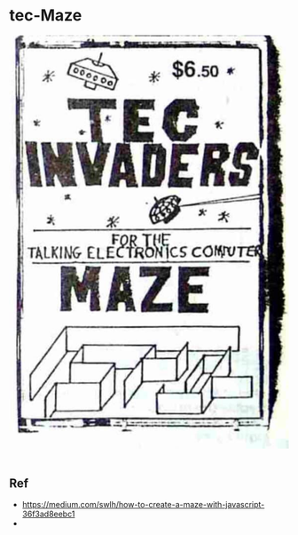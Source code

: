 # tec-Maze

![](https://github.com/SteveJustin1963/tec-Maze/blob/main/pics/TEC%20Invaders%20or%20Maze.jpg)
![]()





## Ref
- https://medium.com/swlh/how-to-create-a-maze-with-javascript-36f3ad8eebc1
- 
